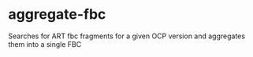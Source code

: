 # aggregate-fbc
Searches for ART fbc fragments for a given OCP version and aggregates them into a single FBC
